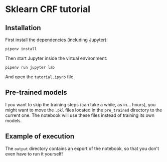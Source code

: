 # Sklearn CRF tutorial

## Installation

First install the dependencies (including Jupyter):

```
pipenv install
```

Then start Jupyter inside the virtual environment:

```
pipenv run jupyter lab
```

And open the `tutorial.ipynb` file.


## Pre-trained models

I you want to skip the training steps (can take a while, as in... hours), you might want to move the `.pkl` files located in the `pre_trained` directory to the current one. The notebook will use these files instead of training its own models.

## Example of execution

The `output` directory contains an export of the notebook, so that you don't even have to run it yourself!
